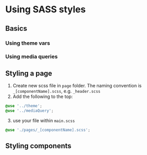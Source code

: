 # Using SASS styles

## Basics

### Using theme vars

### Using media queries

## Styling a page

1. Create new scss file in `page` folder. The naming convention is `_[componentName].scss`, e.g. `_header.scss`
2. Add the following to the top:

```scss
@use '../theme';
@use '../mediaQuery';
```

3. use your file within `main.scss`

```scss
@use './pages/_[componentName].scss';
```

## Styling components
